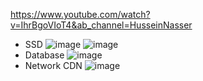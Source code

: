 https://www.youtube.com/watch?v=IhrBgoVIoT4&ab_channel=HusseinNasser

- SSD
![image](https://user-images.githubusercontent.com/3488520/150715505-797031a9-cdfc-4f99-86f6-d612ef60d16f.png)
![image](https://user-images.githubusercontent.com/3488520/150715667-d5dc73ed-f206-4459-b4d6-0e05f355609c.png)
- Database
![image](https://user-images.githubusercontent.com/3488520/150715795-31a21fe4-3f41-484c-a156-7ea11b9b4950.png)
- Network CDN
![image](https://user-images.githubusercontent.com/3488520/150716039-57a46097-aa56-4d80-8773-c319fa80f035.png)

